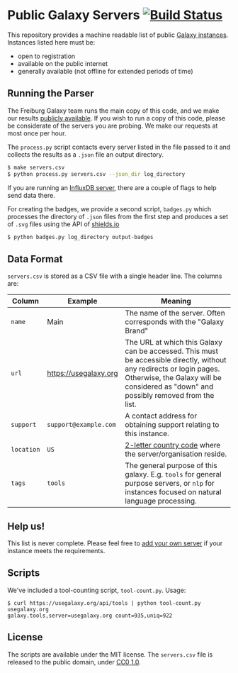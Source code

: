 # Public Galaxy Servers [![Build Status](https://travis-ci.org/martenson/public-galaxy-servers.svg?branch=master)](https://travis-ci.org/martenson/public-galaxy-servers)

This repository provides a machine readable list of public [Galaxy instances](https://github.com/galaxyproject/galaxy/). Instances listed here must be:

- open to registration
- available on the public internet
- generally available (not offline for extended periods of time)

## Running the Parser

The Freiburg Galaxy team runs the main copy of this code, and we make our results [publicly available](https://stats.galaxyproject.eu/dashboard/db/public-galaxy-servers). If you wish to run a copy of this code, please be considerate of the servers you are probing. We make our requests at most once per hour.

The `process.py` script contacts every server listed in the file passed to it and collects the results as a `.json` file an output directory.

```bash
$ make servers.csv
$ python process.py servers.csv --json_dir log_directory
```

If you are running an [InfluxDB server](https://github.com/influxdata/influxdb), there are a couple of flags to help send data there.

For creating the badges, we provide a second script, `badges.py` which processes the directory of `.json` files from the first step and produces a set of `.svg` files using the API of [shields.io](https://shields.io/)

```bash
$ python badges.py log_directory output-badges
```

## Data Format

`servers.csv` is stored as a CSV file with a single header line. The columns are:

Column     | Example               | Meaning
---------- | --------------------- | ---------------------
`name`     | Main                  | The name of the server. Often corresponds with the "Galaxy Brand"
`url`      | https://usegalaxy.org | The URL at which this Galaxy can be accessed. This must be accessible directly, without any redirects or login pages. Otherwise, the Galaxy will be considered as "down" and possibly removed from the list.
`support`  | `support@example.com` | A contact address for obtaining support relating to this instance.
`location` | `US`                  | [2-letter country code](https://en.wikipedia.org/wiki/ISO_3166-2) where the server/organisation reside.
`tags`     | `tools`               | The general purpose of this galaxy. E.g. `tools` for general purpose servers, or `nlp` for instances focused on natural language processing.

## Help us!

This list is never complete. Please feel free to [add your own server](https://github.com/martenson/public-galaxy-servers/edit/master/servers.csv) if your instance meets the requirements.

## Scripts

We've included a tool-counting script, `tool-count.py`. Usage:

```
$ curl https://usegalaxy.org/api/tools | python tool-count.py usegalaxy.org
galaxy.tools,server=usegalaxy.org count=935,uniq=922
```

## License

The scripts are available under the MIT license. The `servers.csv` file is released to the public domain, under [CC0 1.0](https://creativecommons.org/publicdomain/zero/1.0/).
